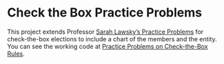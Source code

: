 # Check the Box Practice Problems
This project extends Professor [Sarah Lawsky’s Practice Problems](https://www.lawskypracticeproblems.org/) for check-the-box elections to include a chart of the members and the entity.  You can see the working code at [Practice Problems on Check-the-Box Rules](https://www.andrewmitchel.com/resources/practice/check_the_box).
